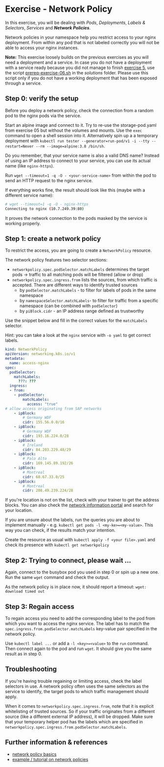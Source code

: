 # Exercise - Network Policy

In this exercise, you will be dealing with _Pods_, _Deployments_, _Labels & Selectors_, _Services_ and **_Network Policies_**.

Network policies in your namespace help you restrict access to your nginx deployment. From within any pod that is not labeled correctly you will not be able to access your nginx instances.

**Note:** This exercise loosely builds on the previous exercises as you will need a deployment and a service. In case you do not have a deployment with a service ready because you did not manage to finish [exercise 5](exercise_05_persistence.md), use the script  [prereq-exercise-06.sh](solutions/prereq-exercise-06.sh) in the *solutions* folder. Please use this script only if you do not have a working deployment that has been exposed through a service.

## Step 0: verify the setup
Before you deploy a network policy, check the connection from a random pod to the nginx pods via the service.

Start an alpine image and connect to it. Try to re-use the storage-pod.yaml from exercise 05 but without the volumes and mounts. Use the `exec` command to open a shell session into it.
Alternatively spin up a a temporary deployment with `kubectl run tester --generator=run-pod/v1 -i --tty --restart=Never --rm --image=alpine:3.8 /bin/sh`.

Do you remember, that your service name is also a valid DNS name? Instead of using an IP address to connect to your service, you can use its actual name (like `nginx-https`).

Run `wget --timeout=1 -q -O - <your-service-name>` from within the pod to send an HTTP request to the nginx service.

If everything works fine, the result should look like this (maybe with a different service name):
```bash
# wget --timeout=1 -q -O - nginx-https
Connecting to nginx (10.7.249.39:80)
```
It proves the network connection to the pods masked by the service is working properly.

## Step 1: create a network policy
To restrict the access, you are going to create a `NetworkPolicy` resource. 

The network policy features two selector sections: 
- `networkpolicy.spec.podSelector.matchLabels` determines the target pods -> traffic to all matching pods will be filtered (allow or drop)
- `networkpolicy.spec.ingress.from` lists the sources, from which traffic is accepted. There are different ways to identify trusted sources
  - by `podSelector.matchLabels` - to filter for labels of pods in the same namespace
  - by `namespaceSelector.matchLabels`- to filter for traffic from a specific namespace (can be combined with `podSelector`)
  - by `piBlock.cidr` - an IP address range defined as trustworthy

Use the snippet below and fill in the correct values for the `matchLabels` selector.

Hint: you can take a look at the `nginx` service with `-o yaml` to get correct labels.

```yaml
kind: NetworkPolicy
apiVersion: networking.k8s.io/v1
metadata:
  name: access-nginx
spec:
  podSelector:
    matchLabels:
      ???: ???
  ingress:
  - from:
    - podSelector:
        matchLabels:
          access: "true"
# allow access originating from SAP networks
    - ipBlock:
        # Germany WDF
        cidr: 155.56.0.0/16
    - ipBlock:
        # Germany WDF
        cidr: 193.16.224.0/28
    - ipBlock:
        # Ireland
        cidr: 84.203.229.48/29
    - ipBlock:
        # Palo Alto
        cidr: 169.145.89.192/26
    - ipBlock:
        # Montreal
        cidr: 68.67.33.0/25
    - ipBlock:
        # Montreal
        cidr: 208.49.239.224/28
```
If you're location is not on the list, check with your trainer to get the address blocks. You can also check the [network information portal](https://nip.wdf.sap.corp/nip2/faces/networking/wan/PublicAddresses.xhtml) and search for your location.

If you are unsure about the labels, run the queries you are about to implement manually - e.g. `kubectl get pods -l <my-ke>=<my-value>`. This way you can check, if the results match your intention.

Create the resource as usual with `kubectl apply -f <your file>.yaml` and check its presence with `kubectl get networkpolicy`

## Step 2: Trying to connect, please wait ...
Again, connect to the busybox pod you used in step 0 or spin up a new one. Run the same `wget` command and check the output.

As the network policy is in place now, it should report a timeout: `wget: download timed out`

## Step 3: Regain access
To regain access you need to add the corresponding label to the pod from which you want to access the nginx service. The label has to match the `spec.ingress.from.podSelector.matchLabels` key-value pair specified in the network policy.

Use `kubectl label ...` or add a `-l <key>=<value>` to the `run` command. Then connect again to the pod and run `wget`. It should give you the same result as in step 0.

## Troubleshooting
If you're having trouble regaining or limiting access, check the label selectors in use. A network policy often uses the same selectors as the service to identify, the target pods to which traffic management should apply.

When it comes to `networkpolicy.spec.ingress.from`, note that it is explicit whitelisting of trusted sources. So if your traffic originates from a different source (like a different external IP address), it will be dropped. Make sure that your temporary helper pod has the labels which are specified in `networkpolicy.spec.ingress.from.podSelector.matchLabels`.

## Further information & references
- [network policy basics](https://kubernetes.io/docs/concepts/services-networking/network-policies/)
- [example / tutorial on network policies](https://kubernetes.io/docs/tasks/administer-cluster/declare-network-policy/)
